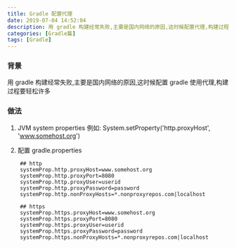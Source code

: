 ```yaml
---
title: Gradle 配置代理
date: 2019-07-04 14:52:04
description: 用 gradle 构建经常失败,主要是国内网络的原因,这时候配置代理,构建过程要轻松许多
categories: [Gradle篇]
tags: [Gradle]
---
```


<!-- more -->

### 背景
用 gradle 构建经常失败,主要是国内网络的原因,这时候配置 gradle 使用代理,构建过程要轻松许多

### 做法
1.  JVM system properties
例如: 
System.setProperty('http.proxyHost', 'www.somehost.org')

2. 配置 gradle.properties

``` properties
    ## http
    systemProp.http.proxyHost=www.somehost.org
    systemProp.http.proxyPort=8080
    systemProp.http.proxyUser=userid
    systemProp.http.proxyPassword=password
    systemProp.http.nonProxyHosts=*.nonproxyrepos.com|localhost
    
    ## https
    systemProp.https.proxyHost=www.somehost.org
    systemProp.https.proxyPort=8080
    systemProp.https.proxyUser=userid
    systemProp.https.proxyPassword=password
    systemProp.https.nonProxyHosts=*.nonproxyrepos.com|localhost
```